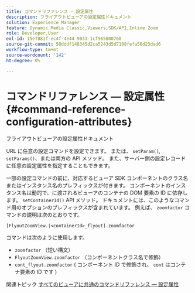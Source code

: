 ```yaml
---
title: コマンドリファレンス — 設定属性
description: フライアウトビューアの設定属性ドキュメント
solution: Experience Manager
feature: Dynamic Media Classic,Viewers,SDK/API,Inline Zoom
role: Developer,User
exl-id: 15e7881f-ec4f-4e44-9833-1cf965800760
source-git-commit: 50dddf148345d2ca5243d5d7108fefa56d23dad6
workflow-type: tm+mt
source-wordcount: '142'
ht-degree: 0%

---
```


# コマンドリファレンス — 設定属性{#command-reference-configuration-attributes}

フライアウトビューアの設定属性ドキュメント

URL に任意の設定コマンドを設定できます。 または、 `setParam()`, `setParams()`、または両方の API メソッド。 また、サーバー側の設定レコードに任意の設定属性を指定することもできます。

一部の設定コマンドの前に、対応するビューア SDK コンポーネントのクラス名またはインスタンス名のプレフィックスが付きます。 コンポーネントのインスタンス名は動的で、に渡されるビューアのコンテナの DOM 要素の ID に依存します。 `setContainerId()` API メソッド。 ドキュメントには、このようなコマンド用のオプションのプレフィックスが含まれています。 例えば、 `zoomfactor` コマンドの説明は次のとおりです。

`[FlyoutZoomView.|<containerId>_flyout].zoomfactor`

コマンドは次のように使用します。

* `zoomfactor` （短い構文）
* `FlyoutZoomView.zoomfactor` （コンポーネントクラス名で修飾）
* `cont_flyout.zoomfactor` ( コンポーネント ID で修飾され、 `cont` はコンテナ要素の ID です )

関連トピック [すべてのビューアに共通のコマンドリファレンス — 設定属性](../../../r-html5-viewer-20-cmdref-configattrib/r-html5-viewer-20-cmdref-configattrib.md#concept-850e0f2c49b949deb7cfbfd330d329bd)

